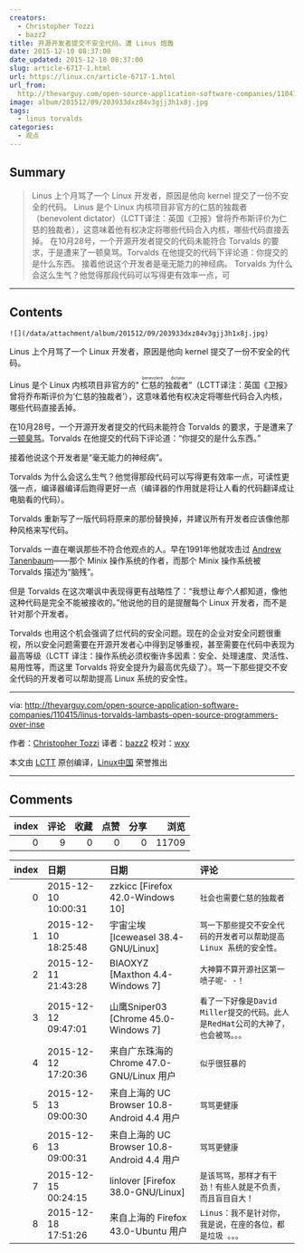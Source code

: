 ```yaml
---
creators:
  - Christopher Tozzi
  - bazz2
title: 开源开发者提交不安全代码，遭 Linus 炮轰
date: 2015-12-10 08:37:00
date_updated: 2015-12-10 08:37:00
slug: article-6717-1.html
url: https://linux.cn/article-6717-1.html
url_from: 
  http://thevarguy.com/open-source-application-software-companies/110415/linus-torvalds-lambasts-open-source-programmers-over-inse
image: album/201512/09/203933dxz84v3gjj3h1x8j.jpg
tags:
  - linus torvalds
categories:
  - 观点
---
```


## Summary

> Linus 上个月骂了一个 Linux 开发者，原因是他向 kernel 提交了一份不安全的代码。 Linus 是个 Linux 内核项目非官方的仁慈的独裁者（benevolent dictator）（LCTT译注：英国《卫报》曾将乔布斯评价为仁慈的独裁者），这意味着他有权决定将哪些代码合入内核，哪些代码直接丢掉。 在10月28号，一个开源开发者提交的代码未能符合 Torvalds 的要求，于是遭来了一顿臭骂。Torvalds 在他提交的代码下评论道：你提交的是什么东西。 接着他说这个开发者是毫无能力的神经病。 Torvalds 为什么会这么生气？他觉得那段代码可以写得更有效率一点，可

***

<!-- more -->

## Contents

`![](/data/attachment/album/201512/09/203933dxz84v3gjj3h1x8j.jpg)`

Linus 上个月骂了一个 Linux 开发者，原因是他向 kernel 提交了一份不安全的代码。

Linus 是个 Linux 内核项目非官方的“<ruby> 仁慈的独裁者 <rp>  （ </rp> <rt>  benevolent dictator </rt> <rp>  ） </rp></ruby>”（LCTT译注：英国《卫报》曾将乔布斯评价为‘仁慈的独裁者’），这意味着他有权决定将哪些代码合入内核，哪些代码直接丢掉。

在10月28号，一个开源开发者提交的代码未能符合 Torvalds 的要求，于是遭来了[一顿臭骂](http://lkml.iu.edu/hypermail/linux/kernel/1510.3/02866.html)。Torvalds 在他提交的代码下评论道：“你提交的是什么东西。”

接着他说这个开发者是“毫无能力的神经病”。

Torvalds 为什么会这么生气？他觉得那段代码可以写得更有效率一点，可读性更强一点，编译器编译后跑得更好一点（编译器的作用就是将让人看的代码翻译成让电脑看的代码）。

Torvalds 重新写了一版代码将原来的那份替换掉，并建议所有开发者应该像他那种风格来写代码。

Torvalds 一直在嘲讽那些不符合他观点的人。早在1991年他就攻击过 [Andrew Tanenbaum](https://en.wikipedia.org/wiki/Tanenbaum%E2%80%93Torvalds_debate)——那个 Minix 操作系统的作者，而那个 Minix 操作系统被 Torvalds 描述为“脑残”。

但是 Torvalds 在这次嘲讽中表现得更有战略性了：“我想让*每个人*都知道，像他这种代码是完全不能被接收的。”他说他的目的是提醒每个 Linux 开发者，而不是针对那个开发者。

Torvalds 也用这个机会强调了烂代码的安全问题。现在的企业对安全问题很重视，所以安全问题需要在开源开发者心中得到足够重视，甚至需要在代码中表现为最高等级（LCTT 译注：操作系统必须权衡许多因素：安全、处理速度、灵活性、易用性等，而这里 Torvalds 将安全提升为最高优先级了）。骂一下那些提交不安全代码的开发者可以帮助提高 Linux 系统的安全性。

---

via: <http://thevarguy.com/open-source-application-software-companies/110415/linus-torvalds-lambasts-open-source-programmers-over-inse>

作者：[Christopher Tozzi](http://thevarguy.com/author/christopher-tozzi) 译者：[bazz2](https://github.com/bazz2) 校对：[wxy](https://github.com/wxy)

本文由 [LCTT](https://github.com/LCTT/TranslateProject) 原创编译，[Linux中国](https://linux.cn/) 荣誉推出

***

## Comments


|   index |   评论 |   收藏 |   点赞 |   分享 |   浏览 |
|--------:|-------:|-------:|-------:|-------:|-------:|
|       0 |      9 |      0 |      0 |      0 |  11709 |

|   index | 日期                | 日期                                        | 评论                                                                             |
|--------:|:--------------------|:--------------------------------------------|:---------------------------------------------------------------------------------|
|       0 | 2015-12-10 10:00:31 | zzkicc [Firefox 42.0-Windows 10]            | `社会也需要仁慈的独裁者`                                                         |
|       1 | 2015-12-10 18:25:48 | 宇宙尘埃 [Iceweasel 38.4-GNU/Linux]         | `骂一下那些提交不安全代码的开发者可以帮助提高 Linux 系统的安全性。`              |
|       2 | 2015-12-11 21:43:28 | BIAOXYZ [Maxthon 4.4-Windows 7]             | `大神算不算开源社区第一喷子呢- -！`                                              |
|       3 | 2015-12-12 09:47:01 | 山鹰Sniper03 [Chrome 45.0-Windows 7]        | `看了一下好像是David Miller提交的代码。此人是RedHat公司的大神了，也会被骂。。。` |
|       4 | 2015-12-12 17:20:36 | 来自广东珠海的 Chrome 47.0-GNU/Linux 用户   | `似乎很狂暴的`                                                                   |
|       5 | 2015-12-13 09:00:30 | 来自上海的 UC Browser 10.8-Android 4.4 用户 | `骂骂更健康`                                                                     |
|       6 | 2015-12-13 09:00:31 | 来自上海的 UC Browser 10.8-Android 4.4 用户 | `骂骂更健康`                                                                     |
|       7 | 2015-12-15 00:24:15 | linlover [Firefox 38.0-GNU/Linux]           | `是该骂骂，那样才有干劲！有些人就是不负责，而且盲目自大！`                       |
|       8 | 2015-12-18 17:51:26 | 来自上海的 Firefox 43.0-Ubuntu 用户         | `Linus：我不是针对你，我是说，在座的各位，都是垃圾 。。。`                       |
